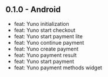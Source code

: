 ## 0.1.0 - Android
- feat: Yuno initialization
- feat: Yuno start checkout
- feat: Yuno start payment lite
- feat: Yuno continue payment
- feat: Yuno create payment
- feat: Yuno payment result
- feat: Yuno start payment
- feat: Yuno payment methods widget